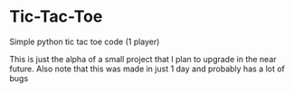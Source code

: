 # Tic-Tac-Toe
Simple python tic tac toe code (1 player)

This is just the alpha of a small project that I plan to upgrade in the near future.
Also note that this was made in just 1 day and probably has a lot of bugs
